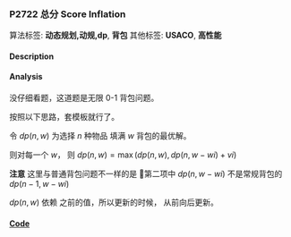 ### P2722 总分 Score Inflation

算法标签: **动态规划,动规,dp**, **背包**
其他标签: **USACO**, **高性能**


#### Description

#### Analysis

没仔细看题，这道题是无限 0-1 背包问题。

按照以下思路，套模板就行了。

令 $dp(n, w)$ 为选择 $n$ 种物品 填满 $w$ 背包的最优解。

则对每一个 $w$， 则 $dp(n, w) = \max (dp(n, w), dp(n, w - wi) + vi)$

**注意** 这里与普通背包问题不一样的是  第二项中 $dp(n, w - wi)$ 不是常规背包的 $dp(n - 1, w - wi)$

$dp(n, w)$ 依赖 之前的值，所以更新的时候， 从前向后更新。


#### [Code](../cpp/p2722.cpp) 

